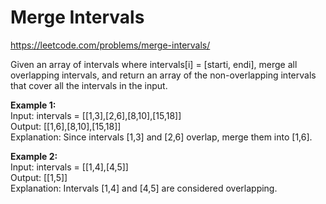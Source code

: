 # Merge Intervals
https://leetcode.com/problems/merge-intervals/

Given an array of intervals where intervals[i] = [starti, endi], merge all overlapping intervals, and return an array of the non-overlapping intervals that cover all the intervals in the input.

<b>Example 1:</b>\
Input: intervals = [[1,3],[2,6],[8,10],[15,18]]\
Output: [[1,6],[8,10],[15,18]]\
Explanation: Since intervals [1,3] and [2,6] overlap, merge them into [1,6].

<b>Example 2:</b>\
Input: intervals = [[1,4],[4,5]]\
Output: [[1,5]]\
Explanation: Intervals [1,4] and [4,5] are considered overlapping.